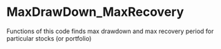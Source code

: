 # MaxDrawDown_MaxRecovery
Functions of this code finds max drawdown and max recovery period for particular stocks (or portfolio)
